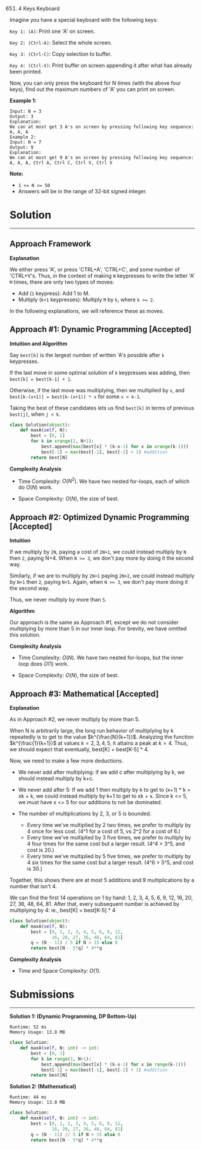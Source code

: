 651. 4 Keys Keyboard

Imagine you have a special keyboard with the following keys:

`Key 1: (A)`: Print one 'A' on screen.

`Key 2: (Ctrl-A)`: Select the whole screen.

`Key 3: (Ctrl-C)`: Copy selection to buffer.

`Key 4: (Ctrl-V)`: Print buffer on screen appending it after what has already been printed.

Now, you can only press the keyboard for N times (with the above four keys), find out the maximum numbers of 'A' you can print on screen.

**Example 1:**
```
Input: N = 3
Output: 3
Explanation: 
We can at most get 3 A's on screen by pressing following key sequence:
A, A, A
Example 2:
Input: N = 7
Output: 9
Explanation: 
We can at most get 9 A's on screen by pressing following key sequence:
A, A, A, Ctrl A, Ctrl C, Ctrl V, Ctrl V
```

**Note:**

* `1 <= N <= 50`
* Answers will be in the range of 32-bit signed integer.

# Solution
---
## Approach Framework
**Explanation**

We either press 'A', or press 'CTRL+A', 'CTRL+C', and some number of 'CTRL+V's. Thus, in the context of making `N` keypresses to write the letter 'A' `M` times, there are only two types of moves:

* Add (`1` keypress): Add 1 to M.
* Multiply (`k+1` keypresses): Multiply `M` by `k`, where `k >= 2`.

In the following explanations, we will reference these as moves.

## Approach #1: Dynamic Programming [Accepted]
**Intuition and Algorithm**

Say `best[k]` is the largest number of written 'A's possible after `k` keypresses.

If the last move in some optimal solution of `k` keypresses was adding, then `best[k] = best[k-1] + 1`.

Otherwise, if the last move was multiplying, then we multiplied by `x`, and `best[k-(x+1)] = best[k-(x+1)] * x` for some `x < k-1`.

Taking the best of these candidates lets us find `best[k]` in terms of previous `best[j]`, when `j < k`.

```python
class Solution(object):
    def maxA(self, N):
        best = [0, 1]
        for k in xrange(2, N+1):
            best.append(max(best[x] * (k-x-1) for x in xrange(k-1)))
            best[-1] = max(best[-1], best[-2] + 1) #addition
        return best[N]
```

**Complexity Analysis**

* Time Complexity: $O(N^2)$. We have two nested for-loops, each of which do $O(N)$ work.

* Space Complexity: $O(N)$, the size of best.

## Approach #2: Optimized Dynamic Programming [Accepted]
**Intuition**

If we multiply by `2N`, paying a cost of `2N+1`, we could instead multiply by `N` then `2`, paying N+4. When `N >= 3`, we don't pay more by doing it the second way.

Similarly, if we are to multiply by `2N+1` paying `2N+2`, we could instead multiply by `N+1` then `2`, paying `N+5`. Again, when `N >= 3`, we don't pay more doing it the second way.

Thus, we never multiply by more than `5`.

**Algorithm**

Our approach is the same as Approach #1, except we do not consider multiplying by more than 5 in our inner loop. For brevity, we have omitted this solution.

**Complexity Analysis**

* Time Complexity: $O(N)$. We have two nested for-loops, but the inner loop does $O(1)$ work.

* Space Complexity: $O(N)$, the size of best.

## Approach #3: Mathematical [Accepted]
**Explanation**

As in Approach #2, we never multiply by more than 5.

When N is arbitrarily large, the long run behavior of multiplying by k repeatedly is to get to the value $k^{\frac{N}{k+1}}$. Analyzing the function $k^{\frac{1}{k+1}}$ at values $k = 2, 3, 4, 5$, it attains a peak at $k = 4$. Thus, we should expect that eventually, best[K] = best[K-5] * 4.

Now, we need to make a few more deductions.

* We never add after multiplying: if we add c after multiplying by k, we should instead multiply by k+c.

* We never add after 5: If we add 1 then multiply by k to get to (x+1) * k = xk + k, we could instead multiply by k+1 to get to xk + x. Since k <= 5, we must have x <= 5 for our additions to not be dominated.

* The number of multiplications by 2, 3, or 5 is bounded.

    * Every time we've multiplied by 2 two times, we prefer to multiply by 4 once for less cost. (4^1 for a cost of 5, vs 2^2 for a cost of 6.)
    * Every time we've multiplied by 3 five times, we prefer to multiply by 4 four times for the same cost but a larger result. (4^4 > 3^5, and cost is 20.)
    * Every time we've multiplied by 5 five times, we prefer to multiply by 4 six times for the same cost but a larger result. (4^6 > 5^5, and cost is 30.)

Together, this shows there are at most 5 additions and 9 multiplications by a number that isn't 4.

We can find the first 14 operations on 1 by hand: 1, 2, 3, 4, 5, 6, 9, 12, 16, 20, 27, 36, 48, 64, 81. After that, every subsequent number is achieved by multiplying by 4: ie., best[K] = best[K-5] * 4

```python
class Solution(object):
    def maxA(self, N):
        best = [0, 1, 2, 3, 4, 5, 6, 9, 12,
                16, 20, 27, 36, 48, 64, 81]
        q = (N - 11) / 5 if N > 15 else 0
        return best[N - 5*q] * 4**q
```

**Complexity Analysis**

* Time and Space Complexity: $O(1)$.

# Submissions
---
**Solution 1: (Dynamic Programming, DP Bottom-Up)**
```
Runtime: 52 ms
Memory Usage: 13.8 MB
```
```python
class Solution:
    def maxA(self, N: int) -> int:
        best = [0, 1]
        for k in range(2, N+1):
            best.append(max(best[x] * (k-x-1) for x in range(k-1)))
            best[-1] = max(best[-1], best[-2] + 1) #addition
        return best[N]
```

**Solution 2: (Mathematical)**
```
Runtime: 44 ms
Memory Usage: 13.8 MB
```
```python
class Solution:
    def maxA(self, N: int) -> int:
        best = [0, 1, 2, 3, 4, 5, 6, 9, 12,
                16, 20, 27, 36, 48, 64, 81]
        q = (N - 11) // 5 if N > 15 else 0
        return best[N - 5*q] * 4**q
```